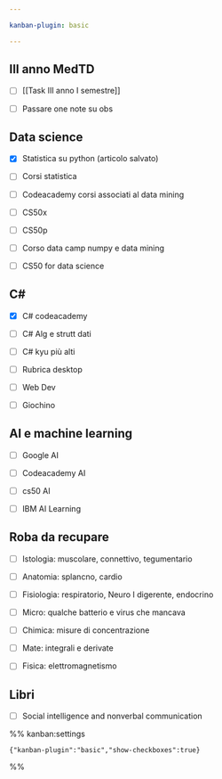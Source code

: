 ```yaml
---

kanban-plugin: basic

---
```


## III anno MedTD

- [ ] [[Task III anno I semestre]]
- [ ] Passare one note su obs


## Data science

- [x] Statistica su python (articolo salvato)
- [ ] Corsi statistica
- [ ] Codeacademy corsi associati al data mining
- [ ] CS50x
- [ ] CS50p
- [ ] Corso data camp numpy e data mining
- [ ] CS50 for data science


## C#

- [x] C# codeacademy
- [ ] C# Alg e strutt dati
- [ ] C# kyu più alti
- [ ] Rubrica desktop
- [ ] Web Dev
- [ ] Giochino


## AI e machine learning

- [ ] Google AI
- [ ] Codeacademy AI
- [ ] cs50 AI
- [ ] IBM AI Learning


## Roba da recupare

- [ ] Istologia: muscolare, connettivo, tegumentario
- [ ] Anatomia: splancno, cardio
- [ ] Fisiologia: respiratorio, Neuro I digerente, endocrino
- [ ] Micro: qualche batterio e virus che mancava
- [ ] Chimica: misure di concentrazione
- [ ] Mate: integrali e derivate
- [ ] Fisica: elettromagnetismo


## Libri

- [ ] Social intelligence and nonverbal communication




%% kanban:settings
```
{"kanban-plugin":"basic","show-checkboxes":true}
```
%%